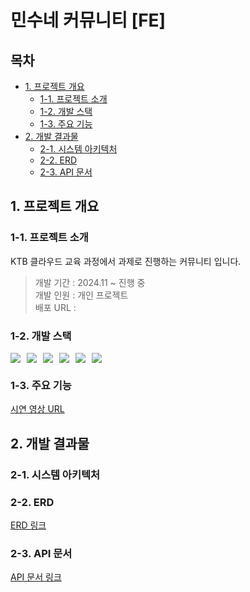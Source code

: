 # 민수네 커뮤니티 [FE]

## 목차

- [1. 프로젝트 개요](#1-프로젝트-개요)
    - [1-1. 프로젝트 소개](#1-1-프로젝트-소개)
    - [1-2. 개발 스택](#1-2-개발-스택)
    - [1-3. 주요 기능](#1-3-주요-기능)
- [2. 개발 결과물](#2-개발-결과물)
    - [2-1. 시스템 아키텍처](#2-1-시스템-아키텍처)
    - [2-2. ERD](#2-2-erd)
    - [2-3. API 문서](#2-3-api-문서)

## 1. 프로젝트 개요

### 1-1. 프로젝트 소개

KTB 클라우드 교육 과정에서 과제로 진행하는 커뮤니티 입니다.

> 개발 기간 : 2024.11 ~ 진행 중 <br/>
> 개발 인원 : 개인 프로젝트 <br/>
> 배포 URL :

### 1-2. 개발 스택

<div style="display:flex;gap:10px;flex-wrap:wrap;">
    <img src="https://img.shields.io/badge/JavaScript-F7DF1E?style=for-the-badge&logo=JavaScript&logoColor=white">
    <img src="https://img.shields.io/badge/node.js-6DB33F?style=for-the-badge&logo=node.js&logoColor=white">
    <img src="https://img.shields.io/badge/React-61DAFB?style=for-the-badge&logo=React&logoColor=white">
    <img src="https://img.shields.io/badge/StyledComponents-DB7093?style=for-the-badge&logo=StyledComponents&logoColor=white">
    <img src="https://img.shields.io/badge/axios-5A29E4?style=for-the-badge&logo=axios&logoColor=white">
    <img src="https://img.shields.io/badge/jotai-ffffff?style=for-the-badge&logo=jotai&logoColor=white">
</div>

### 1-3. 주요 기능

[시연 영상 URL](https://drive.google.com/file/d/1H3CKiEd1hRkiijUv4EUx-YWvnoCEnwBz/view?usp=sharing)

## 2. 개발 결과물

### 2-1. 시스템 아키텍처

### 2-2. ERD

[ERD 링크](https://www.erdcloud.com/d/7cj7j3JeNSdtJbPrD)

### 2-3. API 문서

[API 문서 링크](https://docs.google.com/spreadsheets/d/1hllmByQVh6BZ8FnkE5KX_E9qE8XzupBqrSLQAXZQmiM/edit?gid=1878554884#gid=1878554884)